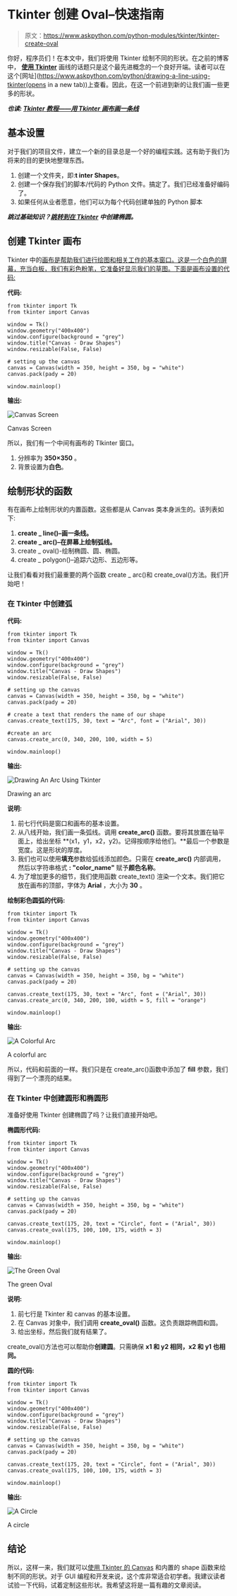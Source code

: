 # Tkinter 创建 Oval–快速指南

> 原文：<https://www.askpython.com/python-modules/tkinter/tkinter-create-oval>

你好，程序员们！在本文中，我们将使用 Tkinter 绘制不同的形状。在之前的博客中， **[使用 Tkinter](https://www.askpython.com/python-modules/tkinter/drawing-lines)** 画线的话题只是这个最先进概念的一个良好开端。读者可以在这个[网址](https://www.askpython.com/python/drawing-a-line-using-tkinter(opens in a new tab))上查看。因此，在这一个前进到新的让我们画一些更多的形状。

***也读: [Tkinter 教程——用 Tkinter 画布画一条线](https://www.askpython.com/python-modules/tkinter/drawing-a-line-in-tkinter-canvas)***

## 基本设置

对于我们的项目文件，建立一个新的目录总是一个好的编程实践。这有助于我们为将来的目的更快地整理东西。

1.  创建一个文件夹，即:**t inter Shapes**。
2.  创建一个保存我们的脚本/代码的 Python 文件。搞定了。我们已经准备好编码了。
3.  如果任何从业者愿意，他们可以为每个代码创建单独的 Python 脚本

***跳过基础知识？[跳转到在 Tkinter](#tkinter-oval-and-circle) 中创建椭圆。***

## 创建 Tkinter 画布

Tkinter 中的[画布是帮助我们进行绘图和相关工作的基本窗口。这是一个白色的屏幕，充当白板，我们有彩色粉笔，它准备好显示我们的草图。下面是画布设置的代码:](https://www.askpython.com/python-modules/tkinter/tkinter-canvas)

**代码:**

```
from tkinter import Tk
from tkinter import Canvas

window = Tk()
window.geometry("400x400")
window.configure(background = "grey")
window.title("Canvas - Draw Shapes")
window.resizable(False, False)

# setting up the canvas
canvas = Canvas(width = 350, height = 350, bg = "white")
canvas.pack(pady = 20)

window.mainloop()

```

**输出:**

![Canvas Screen](img/917fbd333dbca4600e572bc47b69f4b9.png)

Canvas Screen

所以，我们有一个中间有画布的 Tlkinter 窗口。

1.  分辨率为 **350×350** 。
2.  背景设置为**白色**。

## 绘制形状的函数

有在画布上绘制形状的内置函数。这些都是从 Canvas 类本身派生的。该列表如下:

1.  **create _ line()–画一条线。**
2.  **create _ arc()–在屏幕上绘制弧线。**
3.  create _ oval()-绘制椭圆、圆、椭圆。
4.  create _ polygon()–追踪六边形、五边形等。

让我们看看对我们最重要的两个函数 create _ arc()和 create_oval()方法。我们开始吧！

### 在 Tkinter 中创建弧

**代码:**

```
from tkinter import Tk
from tkinter import Canvas

window = Tk()
window.geometry("400x400")
window.configure(background = "grey")
window.title("Canvas - Draw Shapes")
window.resizable(False, False)

# setting up the canvas
canvas = Canvas(width = 350, height = 350, bg = "white")
canvas.pack(pady = 20)

# create a text that renders the name of our shape
canvas.create_text(175, 30, text = "Arc", font = ("Arial", 30))

#create an arc
canvas.create_arc(0, 340, 200, 100, width = 5)

window.mainloop()

```

**输出:**

![Drawing An Arc Using Tkinter](img/28058347ea42135d8c8d5264d0a20b8c.png)

Drawing an arc

**说明:**

1.  前七行代码是窗口和画布的基本设置。
2.  从八线开始，我们画一条弧线。调用 **create_arc()** 函数。要将其放置在轴平面上，给出坐标 **(x1，y1，x2，y2)。记得按顺序给他们。**最后一个参数是宽度。这是形状的厚度。
3.  我们也可以使用**填充**参数给弧线添加颜色。只需在 **create_arc()** 内部调用，然后以字符串格式 **: "color_name"** 赋予**颜色名称**。
4.  为了增加更多的细节，我们使用函数 create_text() 渲染一个文本。我们把它放在画布的顶部，字体为 **Arial** ，大小为 **30** 。

**绘制彩色圆弧的代码:**

```
from tkinter import Tk
from tkinter import Canvas

window = Tk()
window.geometry("400x400")
window.configure(background = "grey")
window.title("Canvas - Draw Shapes")
window.resizable(False, False)

# setting up the canvas
canvas = Canvas(width = 350, height = 350, bg = "white")
canvas.pack(pady = 20)

canvas.create_text(175, 30, text = "Arc", font = ("Arial", 30))
canvas.create_arc(0, 340, 200, 100, width = 5, fill = "orange")

window.mainloop()

```

**输出:**

![A Colorful Arc](img/c9295e7b3ac0db732713c5d8a63df206.png)

A colorful arc

所以，代码和前面的一样。我们只是在 create_arc()函数中添加了 **fill** 参数，我们得到了一个漂亮的结果。

### 在 Tkinter 中创建圆形和椭圆形

准备好使用 Tkinter 创建椭圆了吗？让我们直接开始吧。

**椭圆形代码:**

```
from tkinter import Tk
from tkinter import Canvas

window = Tk()
window.geometry("400x400")
window.configure(background = "grey")
window.title("Canvas - Draw Shapes")
window.resizable(False, False)

# setting up the canvas
canvas = Canvas(width = 350, height = 350, bg = "white")
canvas.pack(pady = 20)

canvas.create_text(175, 20, text = "Circle", font = ("Arial", 30))
canvas.create_oval(175, 100, 100, 175, width = 3)

window.mainloop()

```

**输出:**

![The Green Oval](img/ea9189f365a9ed8e1a15beb42303e205.png)

The green Oval

**说明:**

1.  前七行是 Tkinter 和 canvas 的基本设置。
2.  在 Canvas 对象中，我们调用 **create_oval()** 函数。这负责跟踪椭圆和圆。
3.  给出坐标，然后我们就有结果了。

create_oval()方法也可以帮助你**创建圆**。只需确保 **x1 和 y2 相同，x2 和 y1 也相同。**

**圆的代码:**

```
from tkinter import Tk
from tkinter import Canvas

window = Tk()
window.geometry("400x400")
window.configure(background = "grey")
window.title("Canvas - Draw Shapes")
window.resizable(False, False)

# setting up the canvas
canvas = Canvas(width = 350, height = 350, bg = "white")
canvas.pack(pady = 20)

canvas.create_text(175, 20, text = "Circle", font = ("Arial", 30))
canvas.create_oval(175, 100, 100, 175, width = 3)

window.mainloop()

```

**输出:**

![A Circle](img/9eb736f9502c156549022d811c831e97.png)

A circle

## 结论

所以，这样一来，我们就可以[使用 Tkinter 的 Canvas](https://www.askpython.com/python-modules/tkinter/draw-shapes) 和内置的 shape 函数来绘制不同的形状。对于 GUI 编程和开发来说，这个库非常适合初学者。我建议读者试验一下代码，试着定制这些形状。我希望这将是一篇有趣的文章阅读。